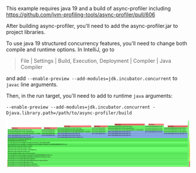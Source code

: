 This example requires java 19 and a build of async-profiler including https://github.com/jvm-profiling-tools/async-profiler/pull/606

After building async-profiler, you'll need to add the async-profiler.jar to project libraries.

To use java 19 structured concurrency features, you'll need to change both compile and runtime options.  In IntelliJ,
go to 

> File | Settings | Build, Execution, Deployment | Compiler | Java Compiler

and add `--enable-preview --add-modules=jdk.incubator.concurrent` to `javac` line arguments.

Then, in the run target, you'll need to add to runtime `java` arguments:
```
--enable-preview --add-modules=jdk.incubator.concurrent -Djava.library.path=/path/to/async-profiler/build
```

![](frames.png)

